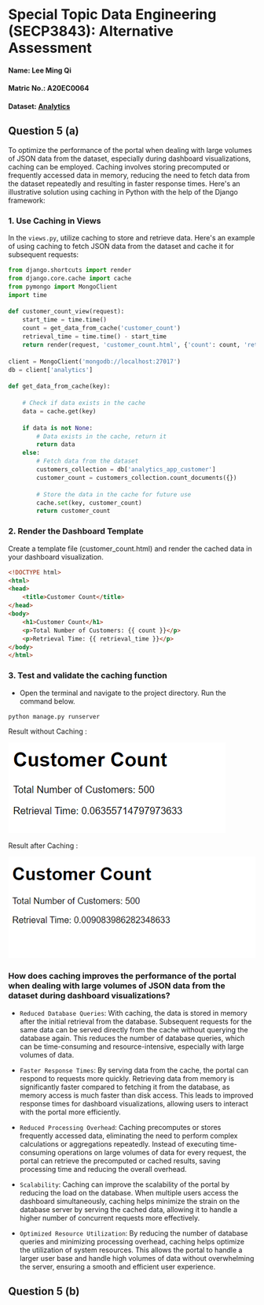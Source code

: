 # Special Topic Data Engineering (SECP3843): Alternative Assessment

#### Name: Lee Ming Qi
#### Matric No.: A20EC0064
#### Dataset: [Analytics](https://github.com/drshahizan/dataset/tree/main/mongodb/02-analytics)

## Question 5 (a)

To optimize the performance of the portal when dealing with large volumes of JSON data from the dataset, especially during dashboard visualizations, caching can be employed. Caching involves storing precomputed or frequently accessed data in memory, reducing the need to fetch data from the dataset repeatedly and resulting in faster response times. Here's an illustrative solution using caching in Python with the help of the Django framework:

### 1. Use Caching in Views
In the `views.py`, utilize caching to store and retrieve data. Here's an example of using caching to fetch JSON data from the dataset and cache it for subsequent requests:

```python
from django.shortcuts import render
from django.core.cache import cache
from pymongo import MongoClient
import time

def customer_count_view(request):
    start_time = time.time()
    count = get_data_from_cache('customer_count')
    retrieval_time = time.time() - start_time
    return render(request, 'customer_count.html', {'count': count, 'retrieval_time': retrieval_time})

client = MongoClient('mongodb://localhost:27017')
db = client['analytics']

def get_data_from_cache(key):

    # Check if data exists in the cache
    data = cache.get(key)

    if data is not None:
        # Data exists in the cache, return it
        return data
    else:
        # Fetch data from the dataset
        customers_collection = db['analytics_app_customer']
        customer_count = customers_collection.count_documents({})

        # Store the data in the cache for future use
        cache.set(key, customer_count)
        return customer_count
```

### 2. Render the Dashboard Template

Create a template file (customer_count.html) and render the cached data in your dashboard visualization.

```html
<!DOCTYPE html>
<html>
<head>
    <title>Customer Count</title>
</head>
<body>
    <h1>Customer Count</h1>
    <p>Total Number of Customers: {{ count }}</p>
    <p>Retrieval Time: {{ retrieval_time }}</p>
</body>
</html>
```

### 3. Test and validate the caching function

- Open the terminal and navigate to the project directory. Run the command below.

```
python manage.py runserver
```

Result without Caching :

<img src="./files/images/5a1.png" />

Result after Caching :

<img src="./files/images/5a2.png" />

### How does caching improves the performance of the portal when dealing with large volumes of JSON data from the dataset during dashboard visualizations?

- `Reduced Database Queries`: With caching, the data is stored in memory after the initial retrieval from the database. Subsequent requests for the same data can be served directly from the cache without querying the database again. This reduces the number of database queries, which can be time-consuming and resource-intensive, especially with large volumes of data.

- `Faster Response Times`: By serving data from the cache, the portal can respond to requests more quickly. Retrieving data from memory is significantly faster compared to fetching it from the database, as memory access is much faster than disk access. This leads to improved response times for dashboard visualizations, allowing users to interact with the portal more efficiently.

- `Reduced Processing Overhead`: Caching precomputes or stores frequently accessed data, eliminating the need to perform complex calculations or aggregations repeatedly. Instead of executing time-consuming operations on large volumes of data for every request, the portal can retrieve the precomputed or cached results, saving processing time and reducing the overall overhead.

- `Scalability`: Caching can improve the scalability of the portal by reducing the load on the database. When multiple users access the dashboard simultaneously, caching helps minimize the strain on the database server by serving the cached data, allowing it to handle a higher number of concurrent requests more effectively.

- `Optimized Resource Utilization`: By reducing the number of database queries and minimizing processing overhead, caching helps optimize the utilization of system resources. This allows the portal to handle a larger user base and handle high volumes of data without overwhelming the server, ensuring a smooth and efficient user experience.

## Question 5 (b)


